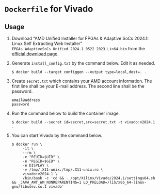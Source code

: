 # `Dockerfile` for Vivado

## Usage

1. Download "AMD Unified Installer for FPGAs & Adaptive SoCs 2024.1: Linux Self Extracting Web Installer" `FPGAs_AdaptiveSoCs_Unified_2024.1_0522_2023_Lin64.bin` from the [official download page](https://www.xilinx.com/support/download/index.html/content/xilinx/en/downloadNav/vivado-design-tools/2024-1.html).
2. Generate `install_config.txt` by the command below. Edit it as needed.

       $ docker build --target configgen --output type=local,dest=. .

3. Create `secret.txt` which contains your AMD account information. The first line shall be your E-mail address. The second line shall be the password.

       email@address
       password

4. Run the command below to build the container image.

       $ docker build --secret id=secret,src=secret.txt -t vivado:v2024.1 .

5. You can start Vivado by the command below.

       $ docker run \
            -it \
            --rm \
            -e "REUID=$UID" \
            -e "REGID=$GID" \
            -e DISPLAY \
            -v /tmp/.X11-unix:/tmp/.X11-unix:ro \
            vivado:v2024.1 \
            /bin/bash -c 'cd && . /opt/Xilinx/Vivado/2024.1/settings64.sh && _JAVA_AWT_WM_NONREPARENTING=1 LD_PRELOAD=/lib/x86_64-linux-gnu/libudev.so.1 vivado'
